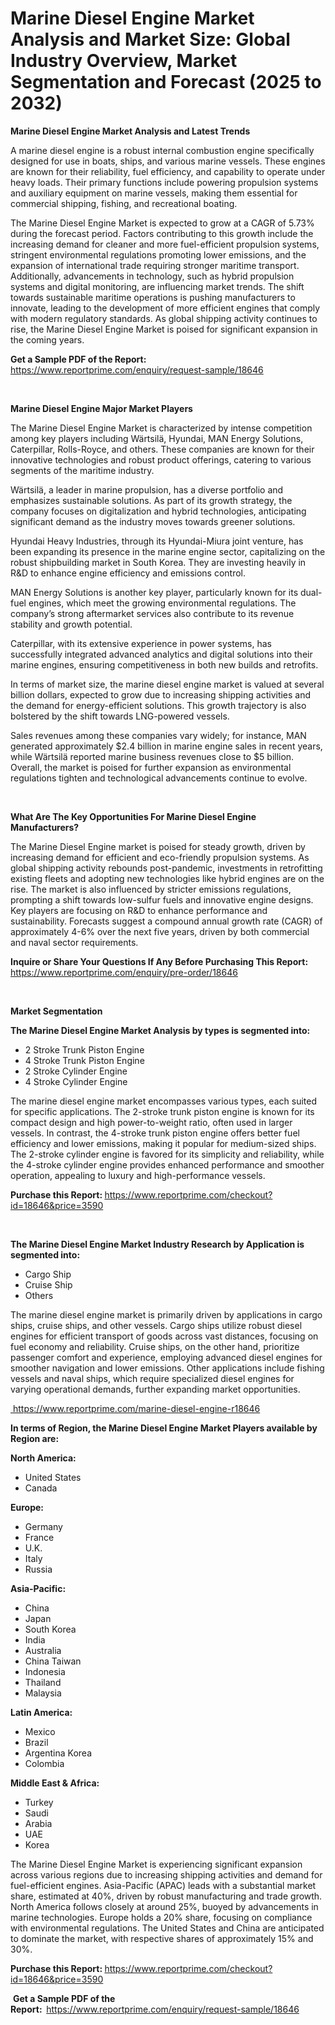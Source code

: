 <p><h1>Marine Diesel Engine Market Analysis and Market Size: Global Industry Overview, Market Segmentation and Forecast (2025 to 2032)</h1></p><p><strong>Marine Diesel Engine Market Analysis and Latest Trends</strong></p>
<p><p>A marine diesel engine is a robust internal combustion engine specifically designed for use in boats, ships, and various marine vessels. These engines are known for their reliability, fuel efficiency, and capability to operate under heavy loads. Their primary functions include powering propulsion systems and auxiliary equipment on marine vessels, making them essential for commercial shipping, fishing, and recreational boating.</p><p>The Marine Diesel Engine Market is expected to grow at a CAGR of 5.73% during the forecast period. Factors contributing to this growth include the increasing demand for cleaner and more fuel-efficient propulsion systems, stringent environmental regulations promoting lower emissions, and the expansion of international trade requiring stronger maritime transport. Additionally, advancements in technology, such as hybrid propulsion systems and digital monitoring, are influencing market trends. The shift towards sustainable maritime operations is pushing manufacturers to innovate, leading to the development of more efficient engines that comply with modern regulatory standards. As global shipping activity continues to rise, the Marine Diesel Engine Market is poised for significant expansion in the coming years.</p></p>
<p><strong>Get a Sample PDF of the Report:&nbsp;</strong> <a href="https://www.reportprime.com/enquiry/request-sample/18646?utm_campaign=4466&utm_medium=2&utm_source=Github&utm_content=ia&utm_term=18052025&utm_id=marine-diesel-engine">https://www.reportprime.com/enquiry/request-sample/18646</a></p>
<p>&nbsp;</p>
<p><strong>Marine Diesel Engine Major Market Players</strong></p>
<p><p>The Marine Diesel Engine Market is characterized by intense competition among key players including Wärtsilä, Hyundai, MAN Energy Solutions, Caterpillar, Rolls-Royce, and others. These companies are known for their innovative technologies and robust product offerings, catering to various segments of the maritime industry.</p><p>Wärtsilä, a leader in marine propulsion, has a diverse portfolio and emphasizes sustainable solutions. As part of its growth strategy, the company focuses on digitalization and hybrid technologies, anticipating significant demand as the industry moves towards greener solutions. </p><p>Hyundai Heavy Industries, through its Hyundai-Miura joint venture, has been expanding its presence in the marine engine sector, capitalizing on the robust shipbuilding market in South Korea. They are investing heavily in R&D to enhance engine efficiency and emissions control.</p><p>MAN Energy Solutions is another key player, particularly known for its dual-fuel engines, which meet the growing environmental regulations. The company’s strong aftermarket services also contribute to its revenue stability and growth potential.</p><p>Caterpillar, with its extensive experience in power systems, has successfully integrated advanced analytics and digital solutions into their marine engines, ensuring competitiveness in both new builds and retrofits.</p><p>In terms of market size, the marine diesel engine market is valued at several billion dollars, expected to grow due to increasing shipping activities and the demand for energy-efficient solutions. This growth trajectory is also bolstered by the shift towards LNG-powered vessels.</p><p>Sales revenues among these companies vary widely; for instance, MAN generated approximately $2.4 billion in marine engine sales in recent years, while Wärtsilä reported marine business revenues close to $5 billion. Overall, the market is poised for further expansion as environmental regulations tighten and technological advancements continue to evolve.</p></p>
<p>&nbsp;</p>
<p><strong>What Are The Key Opportunities For Marine Diesel Engine Manufacturers?</strong></p>
<p><p>The Marine Diesel Engine market is poised for steady growth, driven by increasing demand for efficient and eco-friendly propulsion systems. As global shipping activity rebounds post-pandemic, investments in retrofitting existing fleets and adopting new technologies like hybrid engines are on the rise. The market is also influenced by stricter emissions regulations, prompting a shift towards low-sulfur fuels and innovative engine designs. Key players are focusing on R&D to enhance performance and sustainability. Forecasts suggest a compound annual growth rate (CAGR) of approximately 4-6% over the next five years, driven by both commercial and naval sector requirements.</p></p>
<p><strong>Inquire or Share Your Questions If Any Before Purchasing This Report:</strong> <a href="https://www.reportprime.com/enquiry/pre-order/18646?utm_campaign=4466&utm_medium=2&utm_source=Github&utm_content=ia&utm_term=18052025&utm_id=marine-diesel-engine">https://www.reportprime.com/enquiry/pre-order/18646</a></p>
<p>&nbsp;</p>
<p><strong>Market Segmentation</strong></p>
<p><strong>The Marine Diesel Engine Market Analysis by types is segmented into:</strong></p>
<p><ul><li>2 Stroke Trunk Piston Engine</li><li>4 Stroke Trunk Piston Engine</li><li>2 Stroke Cylinder Engine</li><li>4 Stroke Cylinder Engine</li></ul></p>
<p><p>The marine diesel engine market encompasses various types, each suited for specific applications. The 2-stroke trunk piston engine is known for its compact design and high power-to-weight ratio, often used in larger vessels. In contrast, the 4-stroke trunk piston engine offers better fuel efficiency and lower emissions, making it popular for medium-sized ships. The 2-stroke cylinder engine is favored for its simplicity and reliability, while the 4-stroke cylinder engine provides enhanced performance and smoother operation, appealing to luxury and high-performance vessels.</p></p>
<p><strong>Purchase this Report:&nbsp;</strong><a href="https://www.reportprime.com/checkout?id=18646&price=3590&utm_campaign=4466&utm_medium=2&utm_source=Github&utm_content=ia&utm_term=18052025&utm_id=marine-diesel-engine">https://www.reportprime.com/checkout?id=18646&price=3590</a></p>
<p>&nbsp;</p>
<p><strong>The Marine Diesel Engine Market Industry Research by Application is segmented into:</strong></p>
<p><ul><li>Cargo Ship</li><li>Cruise Ship</li><li>Others</li></ul></p>
<p><p>The marine diesel engine market is primarily driven by applications in cargo ships, cruise ships, and other vessels. Cargo ships utilize robust diesel engines for efficient transport of goods across vast distances, focusing on fuel economy and reliability. Cruise ships, on the other hand, prioritize passenger comfort and experience, employing advanced diesel engines for smoother navigation and lower emissions. Other applications include fishing vessels and naval ships, which require specialized diesel engines for varying operational demands, further expanding market opportunities.</p></p>
<p><a href="https://www.reportprime.com/marine-diesel-engine-r18646?utm_campaign=4466&utm_medium=2&utm_source=Github&utm_content=ia&utm_term=18052025&utm_id=marine-diesel-engine">&nbsp;https://www.reportprime.com/marine-diesel-engine-r18646</a></p>
<p><strong>In terms of Region, the Marine Diesel Engine Market Players available by Region are:</strong></p>
<p>
    <p> <strong> North America: </strong>
        <ul>
            <li>United States</li>
            <li>Canada</li>
        </ul>
        </p> 
    <p> <strong> Europe: </strong>
        <ul>
            <li>Germany</li>
            <li>France</li>
            <li>U.K.</li>
            <li>Italy</li>
            <li>Russia</li>
        </ul>
        </p> 
    <p> <strong> Asia-Pacific: </strong>
        <ul>
            <li>China</li>
            <li>Japan</li>
            <li>South Korea</li>
            <li>India</li>
            <li>Australia</li>
            <li>China Taiwan</li>
            <li>Indonesia</li>
            <li>Thailand</li>
            <li>Malaysia</li>
        </ul>
        </p> 
    <p> <strong> Latin America: </strong>
        <ul>
            <li>Mexico</li>
            <li>Brazil</li>
            <li>Argentina Korea</li>
            <li>Colombia</li>
        </ul>
        </p> 
    <p> <strong> Middle East & Africa: </strong>
        <ul>
            <li>Turkey</li>
            <li>Saudi</li>
            <li>Arabia</li>
            <li>UAE</li>
            <li>Korea</li>
        </ul>
    </p>
    </p>
<p><p>The Marine Diesel Engine Market is experiencing significant expansion across various regions due to increasing shipping activities and demand for fuel-efficient engines. Asia-Pacific (APAC) leads with a substantial market share, estimated at 40%, driven by robust manufacturing and trade growth. North America follows closely at around 25%, buoyed by advancements in marine technologies. Europe holds a 20% share, focusing on compliance with environmental regulations. The United States and China are anticipated to dominate the market, with respective shares of approximately 15% and 30%.</p></p>
<p><strong>Purchase this Report: </strong><a href="https://www.reportprime.com/checkout?id=18646&price=3590&utm_campaign=4466&utm_medium=2&utm_source=Github&utm_content=ia&utm_term=18052025&utm_id=marine-diesel-engine">https://www.reportprime.com/checkout?id=18646&price=3590</a></p>
<p>&nbsp;<strong>Get a Sample PDF of the Report:&nbsp;&nbsp;</strong><a href="https://www.reportprime.com/enquiry/request-sample/18646?utm_campaign=4466&utm_medium=2&utm_source=Github&utm_content=ia&utm_term=18052025&utm_id=marine-diesel-engine">https://www.reportprime.com/enquiry/request-sample/18646</a></p>
<p><strong></strong></p>
<p><p></p><p></p><p></p></p>